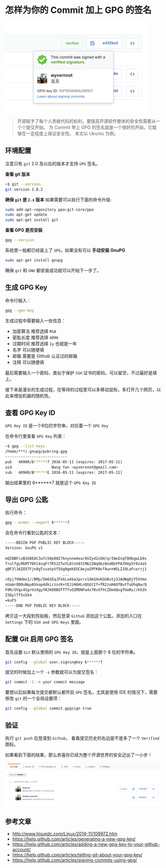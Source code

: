 # 怎样为你的 Commit 加上 GPG 的签名

![截图](./badge.png)

> 开源赋予了每个人贡献代码的权利，要提高开源软件整体的安全性需要从一个个提交开始。
> 为 Commit 带上 GPG 的签名就是一个很好的开始，它能够在一定程度上保证安全性。
> 本文以 Ubuntu 为例。

## 环境配置

注意只有 `git` 2.0 及以后的版本才支持 `GPG` 签名。

**查看 git 版本**

```sh
~$ git --version
git version 2.8.2
```

**确保 `git` 是 `2.x` 版本** 如果需要可以执行下面的命令升级:

```sh
sudo add-apt-repository ppa:git-core/ppa
sudo apt-get update
sudo apt-get install git
```

**查看 GPG 是否安装**

```sh
gpg --version
```

系统里一般都已经装上了 `GPG`，如果没有可以 **手动安装 GnuPG**

```sh
sudo apt-get install gnupg
```

确保 `git` 和 `GNU` 都安装成功就可以开始下一步了。

## 生成 GPG Key

命令行输入：

```sh
gpg --gen-key
```

生成过程中需要输入一些信息：

- 加密算法 推荐选择 `RSA`
- 密匙长度 推荐选择 `4096`
- 过期时间 推荐选择 `1y` 也就是一年
- 名字 可以随便填
- 邮箱 需要是 Github 认证过的邮箱
- 注释 可以随便填

最后需要输入一个密码，类似于保护 `SSH` 证书的密码，可以留空，不过最好是填上。

接下来是漫长的生成过程，在等待的过程里可以多移动鼠标，多打开几个网页，以此来增加机器的随机性。

## 查看 GPG Key ID

`GPG Key ID` 是一个8位的字符串，对应着一个 `GPG Key`

在命令行里查看 `GPG Key` 列表：

```sh
~$ gpg --list-keys
/home/***/.gnupg/pubring.gpg
----------------------------
pub   4096R/6******7 2016-05-11 [expires: 2017-05-11]
uid                  Wang Yan <wyvernnot@gmail.com>
sub   4096R/B******E 2016-05-11 [expires: 2017-05-11]
```

输出结果里的 6******7 就是这个 `GPG Key ID`

## 导出 GPG 公匙

执行命令：

```sh
gpg --armor --export 6******7
```

会在命令行看到公匙的文本：

```txt
-----BEGIN PGP PUBLIC KEY BLOCK-----
Version: GnuPG v1

mQINBFczB1kBEAC3afc50p08I7knynnm4ea/8VZy42zGH/qrIWoInqT8HbgwLb9s
TrulTgLMbMTTOhl4zqFtTR52ZTwfLOtnV8tCM62ZNqO6z0nd0bFPA7HVp5t9z4a5
qBF3l3AZO5TFjn8gTsxatpVf5Ug9gmkEOCAejwSPFKNvfAun+WSLZ19LaFcorrj1
                          ...
cOyj7VNdmx1//BMp/5A6SEqJFkkLxebaJpcrv1dm1HvKGU8vty3JAdWgOjY5VVmn
nUaAr8D0uNquASkap4dki/zscK+tEJiH6HLnQGGtIf+fR2zoHAUfBvtTuUhq8w/Q
F0R/UVgc4Sg+Vz4gyYNJKO8BdTTTfvOZMDNFw4x70vXfhCZDm4QxgfUwRs//kkIh
Z3QylTf5xSk4
=kuFS
-----END PGP PUBLIC KEY BLOCK-----
```

拷贝这一大段到剪贴板，然后登录 `Github` 添加这个公匙，添加的入口在 `Settings` 下的 `SSH and GPG Keys` 里面。

## 配置 Git 启用 GPG 签名

首先设置 `Git` 默认使用的 `GPG Key ID`，就是上面那个 8 位的字符串。

```sh
git config --global user.signingkey 6******7
```

提交的时候加上一个 `-s` 参数就可以为提交签名：

```sh
git commit -S -m your commit message
```

要想以后如果每次提交都默认都开启 `GPG` 签名，尤其是使用 IDE 的情况下，需要修改 `git` 的一个全局设置项：

```sh
git config --global commit.gpgsign true
```

## 验证

执行 `git push` 后登录到 `Github`， 看看提交历史的右边是不是多了一个 `Verified` 图标。

如果看到下面的结果，那么恭喜你已经为整个开源世界的安全迈出了一小步！

![提交历史](./history.png)

## 参考文章

- http://www.linuxidc.com/Linux/2014-11/109972.htm
- https://help.github.com/articles/generating-a-new-gpg-key/
- https://help.github.com/articles/adding-a-new-gpg-key-to-your-github-account/
- https://help.github.com/articles/telling-git-about-your-gpg-key/
- https://help.github.com/articles/signing-commits-using-gpg/